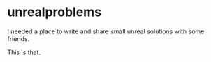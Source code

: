 # unrealproblems

I needed a place to write and share small unreal solutions with some friends.

This is that.

